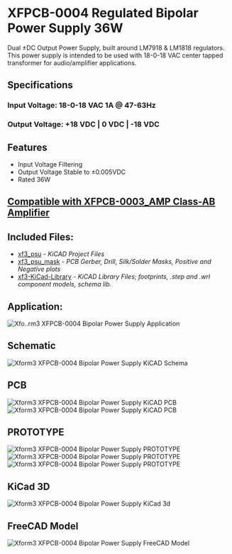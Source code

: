 # XFPCB-0004 Regulated Bipolar Power Supply 36W
Dual ±DC Output Power Supply, built around LM7918 & LM1818 regulators. This power supply is intended to be used with 18-0-18 VAC center tapped transformer for audio/amplifier applications.

## Specifications

### Input Voltage:  18-0-18 VAC 1A @ 47-63Hz
### Output Voltage: +18 VDC | 0 VDC | -18 VDC

## Features

- Input Voltage Filtering
- Output Voltage Stable to ±0.005VDC
- Rated 36W

## [Compatible with XFPCB-0003_AMP Class-AB Amplifier](https://github.com/xform3/xfpcb-0003-amp)

## Included Files:
* [xf3_psu](https://github.com/xform3/XFPCB-0004-PSU/tree/master/xf3_psu)  - *KiCAD Project Files*
* [xf3_psu_mask](https://github.com/xform3/XFPCB-0004-PSU/tree/master/xf3_psu_mask) - *PCB Gerber, Drill, Silk/Solder Masks, Positive and Negative plots*
* [xf3-KiCad-Library](https://github.com/xform3/xf3-KiCad-Library)  - *KiCAD Library Files; footprints, .step and .wrl component models, schema lib.*

## Application:
![Xfo..rm3 XFPCB-0004 Bipolar Power Supply Application](../master/graphics/kicad_psu_application.png)

## Schematic
![Xform3 XFPCB-0004 Bipolar Power Supply KiCAD Schema](../master/graphics/kicad_psu_schema.png)

## PCB
![Xform3 XFPCB-0004 Bipolar Power Supply KiCAD PCB](../master/graphics/psu1.png)
![Xform3 XFPCB-0004 Bipolar Power Supply KiCAD PCB](../master/graphics/kicad_psu_pcb.png)

## PROTOTYPE
![Xform3 XFPCB-0004 Bipolar Power Supply PROTOTYPE ](../master/graphics/psu_wcomp_side.png)
![Xform3 XFPCB-0004 Bipolar Power Supply PROTOTYPE ](../master/graphics/psu_wcomp_side2.png)
![Xform3 XFPCB-0004 Bipolar Power Supply PROTOTYPE ](../master/graphics/psu_wcomp_top.png)

## KiCad 3D
![Xform3 XFPCB-0004 Bipolar Power Supply KiCad 3d](../master/graphics/kicad_psu_3d.png)

## FreeCAD Model
![Xform3 XFPCB-0004 Bipolar Power Supply FreeCAD Model](../master/graphics/kicad_psu_3d_freecad.png)
